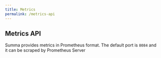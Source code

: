 ```yaml
---
title: Metrics
permalink: /metrics-api
---
```

## Metrics API

Summa provides metrics in Prometheus format. 
The default port is `8084` and it can be scraped by Prometheus Server